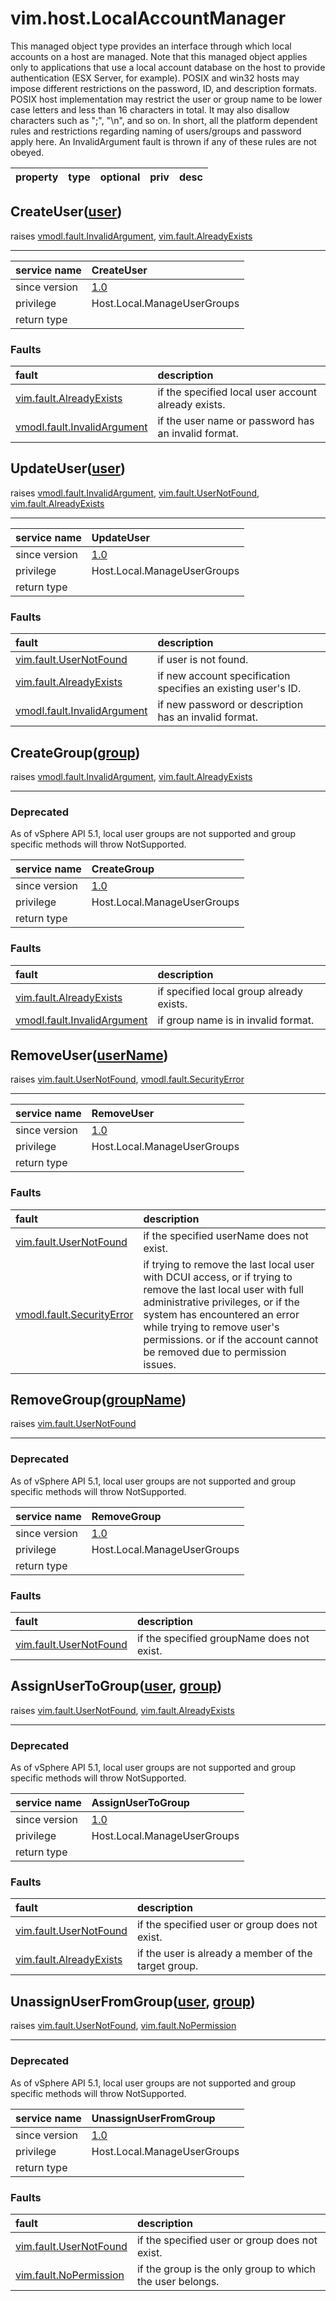 vim.host.LocalAccountManager
============================


This managed object type provides an interface   through which local accounts on a host are managed.  Note that this   managed object applies only to applications that use a local account   database on the host to provide authentication (ESX Server, for example).   POSIX and win32 hosts may impose different restrictions on the password,   ID, and description formats. POSIX host implementation may restrict the   user or group name to be lower case letters and less than 16 characters in   total.  It may also disallow characters such as   ";", "\n", and so on.  In short, all the platform dependent rules and   restrictions regarding naming of users/groups and password apply here.   An InvalidArgument fault is thrown if any of these rules are not obeyed.

| property | type | optional | priv | desc |
|:---------|:-----|:---------|:-----|:-----|


CreateUser([user](vim.host.LocalAccountManager.AccountSpecification.md "vim.host.LocalAccountManager.AccountSpecification"))
----------------------------------------------------------------------------------------------------------------------------
 raises [vmodl.fault.InvalidArgument](vmodl.fault.InvalidArgument.md "vmodl.fault.InvalidArgument"), [vim.fault.AlreadyExists](vim.fault.AlreadyExists.md "vim.fault.AlreadyExists")

---
| service name | CreateUser |
|:--|:--|
| since version | [1.0](vim.version.md#None) |
| privilege    | Host.Local.ManageUserGroups |
| return type |  |
### Faults
| fault | description |
|:------|:------------|
| [vim.fault.AlreadyExists](vim.fault.AlreadyExists.md "vim.fault.AlreadyExists") | if the specified local user account   already exists. |
| [vmodl.fault.InvalidArgument](vmodl.fault.InvalidArgument.md "vmodl.fault.InvalidArgument") | if the user name or password has an   invalid format. |




UpdateUser([user](vim.host.LocalAccountManager.AccountSpecification.md "vim.host.LocalAccountManager.AccountSpecification"))
----------------------------------------------------------------------------------------------------------------------------
 raises [vmodl.fault.InvalidArgument](vmodl.fault.InvalidArgument.md "vmodl.fault.InvalidArgument"), [vim.fault.UserNotFound](vim.fault.UserNotFound.md "vim.fault.UserNotFound"), [vim.fault.AlreadyExists](vim.fault.AlreadyExists.md "vim.fault.AlreadyExists")

---
| service name | UpdateUser |
|:--|:--|
| since version | [1.0](vim.version.md#None) |
| privilege    | Host.Local.ManageUserGroups |
| return type |  |
### Faults
| fault | description |
|:------|:------------|
| [vim.fault.UserNotFound](vim.fault.UserNotFound.md "vim.fault.UserNotFound") | if user is not found. |
| [vim.fault.AlreadyExists](vim.fault.AlreadyExists.md "vim.fault.AlreadyExists") | if new account specification specifies an existing                         user's ID. |
| [vmodl.fault.InvalidArgument](vmodl.fault.InvalidArgument.md "vmodl.fault.InvalidArgument") | if new password or description has an invalid format. |




CreateGroup([group](vim.host.LocalAccountManager.AccountSpecification.md "vim.host.LocalAccountManager.AccountSpecification"))
------------------------------------------------------------------------------------------------------------------------------
 raises [vmodl.fault.InvalidArgument](vmodl.fault.InvalidArgument.md "vmodl.fault.InvalidArgument"), [vim.fault.AlreadyExists](vim.fault.AlreadyExists.md "vim.fault.AlreadyExists")

---
### Deprecated
As of vSphere API 5.1, local user groups are not supported   and group specific methods will throw NotSupported.

| service name | CreateGroup |
|:--|:--|
| since version | [1.0](vim.version.md#None) |
| privilege    | Host.Local.ManageUserGroups |
| return type |  |
### Faults
| fault | description |
|:------|:------------|
| [vim.fault.AlreadyExists](vim.fault.AlreadyExists.md "vim.fault.AlreadyExists") | if specified local group already exists. |
| [vmodl.fault.InvalidArgument](vmodl.fault.InvalidArgument.md "vmodl.fault.InvalidArgument") | if group name is in invalid format. |




RemoveUser([userName](#string "string"))
----------------------------------------
 raises [vim.fault.UserNotFound](vim.fault.UserNotFound.md "vim.fault.UserNotFound"), [vmodl.fault.SecurityError](vmodl.fault.SecurityError.md "vmodl.fault.SecurityError")

---
| service name | RemoveUser |
|:--|:--|
| since version | [1.0](vim.version.md#None) |
| privilege    | Host.Local.ManageUserGroups |
| return type |  |
### Faults
| fault | description |
|:------|:------------|
| [vim.fault.UserNotFound](vim.fault.UserNotFound.md "vim.fault.UserNotFound") | if the specified userName does not exist. |
| [vmodl.fault.SecurityError](vmodl.fault.SecurityError.md "vmodl.fault.SecurityError") | if trying to remove the last local user with                         DCUI access,                         or if trying to remove the last local                         user with full administrative privileges,                         or if the system has encountered an error while                         trying to remove user's permissions.                         or if the account cannot be removed due to                         permission issues. |




RemoveGroup([groupName](#string "string"))
------------------------------------------
 raises [vim.fault.UserNotFound](vim.fault.UserNotFound.md "vim.fault.UserNotFound")

---
### Deprecated
As of vSphere API 5.1, local user groups are not supported   and group specific methods will throw NotSupported.

| service name | RemoveGroup |
|:--|:--|
| since version | [1.0](vim.version.md#None) |
| privilege    | Host.Local.ManageUserGroups |
| return type |  |
### Faults
| fault | description |
|:------|:------------|
| [vim.fault.UserNotFound](vim.fault.UserNotFound.md "vim.fault.UserNotFound") | if the specified groupName does not exist. |




AssignUserToGroup([user](#string "string"), [group](#string "string"))
----------------------------------------------------------------------
 raises [vim.fault.UserNotFound](vim.fault.UserNotFound.md "vim.fault.UserNotFound"), [vim.fault.AlreadyExists](vim.fault.AlreadyExists.md "vim.fault.AlreadyExists")

---
### Deprecated
As of vSphere API 5.1, local user groups are not supported   and group specific methods will throw NotSupported.

| service name | AssignUserToGroup |
|:--|:--|
| since version | [1.0](vim.version.md#None) |
| privilege    | Host.Local.ManageUserGroups |
| return type |  |
### Faults
| fault | description |
|:------|:------------|
| [vim.fault.UserNotFound](vim.fault.UserNotFound.md "vim.fault.UserNotFound") | if the specified user or group does not exist. |
| [vim.fault.AlreadyExists](vim.fault.AlreadyExists.md "vim.fault.AlreadyExists") | if the user is already a member of the target group. |




UnassignUserFromGroup([user](#string "string"), [group](#string "string"))
--------------------------------------------------------------------------
 raises [vim.fault.UserNotFound](vim.fault.UserNotFound.md "vim.fault.UserNotFound"), [vim.fault.NoPermission](vim.fault.NoPermission.md "vim.fault.NoPermission")

---
### Deprecated
As of vSphere API 5.1, local user groups are not supported   and group specific methods will throw NotSupported.

| service name | UnassignUserFromGroup |
|:--|:--|
| since version | [1.0](vim.version.md#None) |
| privilege    | Host.Local.ManageUserGroups |
| return type |  |
### Faults
| fault | description |
|:------|:------------|
| [vim.fault.UserNotFound](vim.fault.UserNotFound.md "vim.fault.UserNotFound") | if the specified user or group does not exist. |
| [vim.fault.NoPermission](vim.fault.NoPermission.md "vim.fault.NoPermission") | if the group is the only group to which the   user belongs. |





